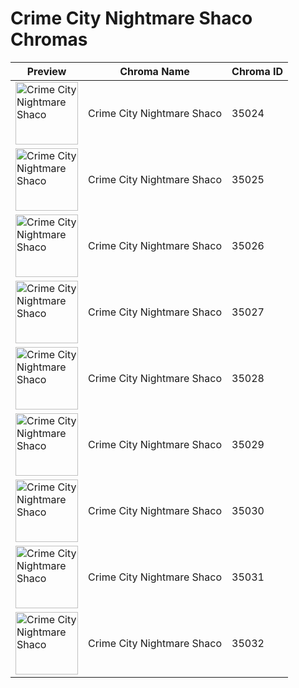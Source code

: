 # Crime City Nightmare Shaco Chromas

| Preview | Chroma Name | Chroma ID |
|---|---|---|
| <img src='https://raw.communitydragon.org/latest/plugins/rcp-be-lol-game-data/global/default/v1/champion-chroma-images/35/35024.png' alt='Crime City Nightmare Shaco' width='100'> | Crime City Nightmare Shaco | 35024 |
| <img src='https://raw.communitydragon.org/latest/plugins/rcp-be-lol-game-data/global/default/v1/champion-chroma-images/35/35025.png' alt='Crime City Nightmare Shaco' width='100'> | Crime City Nightmare Shaco | 35025 |
| <img src='https://raw.communitydragon.org/latest/plugins/rcp-be-lol-game-data/global/default/v1/champion-chroma-images/35/35026.png' alt='Crime City Nightmare Shaco' width='100'> | Crime City Nightmare Shaco | 35026 |
| <img src='https://raw.communitydragon.org/latest/plugins/rcp-be-lol-game-data/global/default/v1/champion-chroma-images/35/35027.png' alt='Crime City Nightmare Shaco' width='100'> | Crime City Nightmare Shaco | 35027 |
| <img src='https://raw.communitydragon.org/latest/plugins/rcp-be-lol-game-data/global/default/v1/champion-chroma-images/35/35028.png' alt='Crime City Nightmare Shaco' width='100'> | Crime City Nightmare Shaco | 35028 |
| <img src='https://raw.communitydragon.org/latest/plugins/rcp-be-lol-game-data/global/default/v1/champion-chroma-images/35/35029.png' alt='Crime City Nightmare Shaco' width='100'> | Crime City Nightmare Shaco | 35029 |
| <img src='https://raw.communitydragon.org/latest/plugins/rcp-be-lol-game-data/global/default/v1/champion-chroma-images/35/35030.png' alt='Crime City Nightmare Shaco' width='100'> | Crime City Nightmare Shaco | 35030 |
| <img src='https://raw.communitydragon.org/latest/plugins/rcp-be-lol-game-data/global/default/v1/champion-chroma-images/35/35031.png' alt='Crime City Nightmare Shaco' width='100'> | Crime City Nightmare Shaco | 35031 |
| <img src='https://raw.communitydragon.org/latest/plugins/rcp-be-lol-game-data/global/default/v1/champion-chroma-images/35/35032.png' alt='Crime City Nightmare Shaco' width='100'> | Crime City Nightmare Shaco | 35032 |

